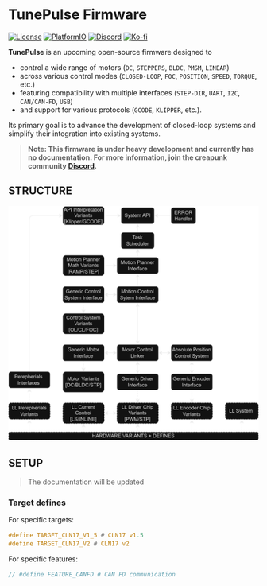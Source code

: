 # TunePulse Firmware
[![License](https://img.shields.io/badge/LICENSE-Apache_2.0-blue.svg)](https://github.com/creapunk/TunePulse/blob/main/LICENSE) 
[![PlatformIO](https://img.shields.io/badge/PIO-white?logo=platformio&logoColor=%23F5822A)](https://platformio.org/)
[![Discord](https://img.shields.io/discord/1098363068435681290?style=social&logo=discord&label=COMMUNITY)](https://discord.gg/V4aJdTja8v)
[![Ko-fi](https://img.shields.io/badge/Support%20on%20Ko--fi-F16061?style=flat&logo=kofi&logoColor=white&labelColor=%23FF5E5B)](https://ko-fi.com/creapunk)



**TunePulse** is an upcoming open-source firmware designed to
- control a wide range of motors (`DC`, `STEPPERS`, `BLDC`, `PMSM`, `LINEAR`) 
- across various control modes (`CLOSED-LOOP`, `FOC`, `POSITION`, `SPEED`, `TORQUE`, etc.)
- featuring compatibility with multiple interfaces (`STEP-DIR`, `UART`, `I2C`, `CAN/CAN-FD`, `USB`) 
- and support for various protocols (`GCODE`, `KLIPPER`, etc.). 

Its primary goal is to advance the development of closed-loop systems and simplify their integration into existing systems. 

> **Note: This firmware is under heavy development and currently has no documentation.
For more information, join the creapunk community [Discord](https://discord.gg/V4aJdTja8v).**

## STRUCTURE

![](./assets/TunePulseDiagram.png)

## SETUP

> The documentation will be updated

### Target defines

For specific targets:

```c
#define TARGET_CLN17_V1_5 # CLN17 v1.5
#define TARGET_CLN17_V2 # CLN17 v2
```

For specific features:

```c
// #define FEATURE_CANFD # CAN FD communication
```
